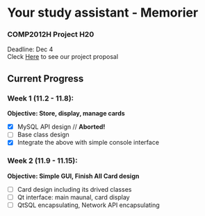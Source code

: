 # Your study assistant - Memorier
### COMP2012H Project H20
Deadline: Dec 4  
Cleck [Here](Proposal.md) to see our project proposal

## Current Progress
### Week 1 (11.2 - 11.8):
**Objective: Store, display, manage cards**
- [x] MySQL API design // **Aborted!**
- [ ] Base class design 
- [x] Integrate the above with simple console interface

### Week 2 (11.9 - 11.15):
**Objective: Simple GUI, Finish All Card design**
- [ ] Card design including its drived classes
- [ ] Qt interface: main maunal, card display
- [ ] QtSQL encapsulating, Network API encapsulating

